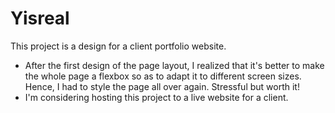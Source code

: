 # Yisreal
This project is a design for a client portfolio website.
 - After the first design of the page layout, I realized that it's better to make the whole page a flexbox so as to adapt it to different screen sizes. Hence, I had to style the page all over again. Stressful but worth it!
 - I'm considering hosting this project to a live website for a client.